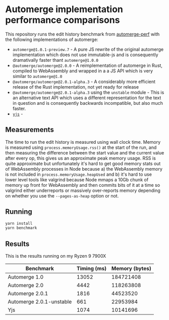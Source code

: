 # Automerge implementation performance comparisons

This repository runs the edit history benchmark from [automerge-perf](https://github.com/automerge/automerge-perf) with the following implementations of automerge:

* `automerge@1.0.1-preview.7` - A pure JS rewrite of the original automerge implementation which does not use immutable-js and is consequently dramativally faster thant `automerge@1.0.0`
* `@automerge/automerge@2.0.0` - A reimplementation of automerge in Rust, compiled to WebAssembly and wrapped in a a JS API which is very similar to `automerge@1.0`
* `@automerge/automerge@2.0.1-alpha.3` - A considerably more efficient release of the Rust implementation, not yet ready for release
* `@automerge/automerge@2.0.1-alpha.3` using the `unstable` module - This is an alternative text API which uses a different representation for the text in question and is consequently backwards incompatible, but also much faster.
* [`yjs`](https://github.com/yjs/yjs) - 

## Measurements

The time to run the edit history is measured using wall clock time. Memory is measured using `process.memoryUsage.rss()` at the start of the run, and then measuring the difference between the start value and the current value after every op, this gives us an approximate peak memory usage. RSS is quite approximate but unfortunately it's hard to get good memory stats out of WebAssembly processes in Node because a) the WebAssembly memory is not included in `process.memoryUsage.heapUsed` and b) it's hard to use lower level tools like valgrind because Node mmaps a 10Gb chunk of memory up front for WebAssembly and then commits bits of it at a time so valgrind either underreports or massively over-reports memory depending on whether you use the `--pages-as-heap` option or not.

## Running

```bash
yarn install
yarn benchmark
```


## Results

This is the results running on my Ryzen 9 7900X

|        Benchmark         | Timing (ms) | Memory (bytes) |
| ------------------------ | ----------- | -------------- |
| Automerge 1.0            |       13052 |      184721408 |
| Automerge 2.0            |        4442 |      118263808 |
| Automerge 2.0.1          |        1816 |       44523520 |
| Automerge 2.0.1-unstable |         661 |       22953984 |
| Yjs                      |        1074 |       10141696 |


